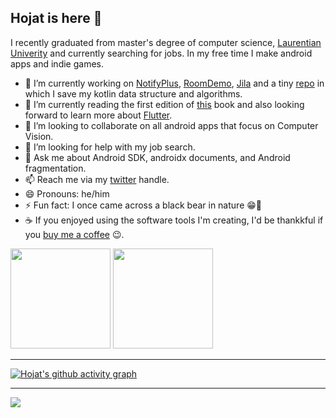 ## Hojat is here 👋

I recently graduated from master's degree of computer science, <a href="https://laurentian.ca/program/computer-science">Laurentian Univerity</a> and currently searching for jobs. In my free time I make android apps and indie games.

- 🔭 I’m currently working on <a href="https://github.com/hojat72elect/Notifyplus">NotifyPlus</a>, <a href="https://github.com/hojat72elect/RoomDemo">RoomDemo</a>, <a href="https://github.com/hojat72elect/Jila">Jila</a> and a tiny <a href="https://github.com/hojat72elect/Kotlin_Data_Structures_Algorithms">repo</a> in which I save my kotlin data structure and algorithms.
- 🌱 I’m currently reading the first edition of <a href="https://books.google.ca/books/about/Data_Structures_Algorithms_in_Kotlin_Sec.html?id=tAWLzgEACAAJ&source=kp_book_description&redir_esc=y">this</a> book and also looking forward to learn more about <a href="https://flutter.dev/">Flutter</a>. 
- 👯 I’m looking to collaborate on all android apps that focus on Computer Vision.
- 🤔 I’m looking for help with my job search.
- 💬 Ask me about Android SDK, androidx documents, and Android fragmentation.
- 📫 Reach me via my <a href="https://twitter.com/hojat_93">twitter</a> handle.
- 😄 Pronouns: he/him
- ⚡ Fun fact: I once came across a black bear in nature 😁🐻
- ☕ If you enjoyed using the software tools I'm creating, I'd be thankkful if you <a href="https://www.buymeacoffee.com/hojat">buy me a coffee</a> 😉.


<p>  
<img height="160em" src="https://github-readme-stats.vercel.app/api/top-langs/?username=hojat72elect&show_icons=true&hide_border=true&theme=dracula&layout=compact&langs_count=8"/>  
<img height="160em" src="https://github-readme-stats.vercel.app/api?username=hojat72elect&show_icons=true&theme=dracula&hide_border=true" />
</p>

---------------------------------------------------------------------------------------

[![Hojat's github activity graph](https://activity-graph.herokuapp.com/graph?username=hojat72elect&theme=dracula)](https://github.com/ashutosh00710/github-readme-activity-graph)

-------------------------------------------------------------
![](https://komarev.com/ghpvc/?username=hojat72elect)
